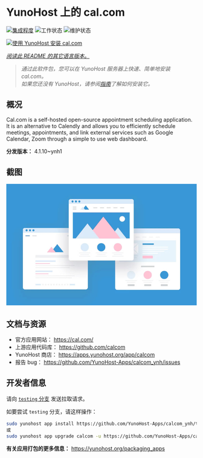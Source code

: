 <!--
注意：此 README 由 <https://github.com/YunoHost/apps/tree/master/tools/readme_generator> 自动生成
请勿手动编辑。
-->

# YunoHost 上的 cal.com

[![集成程度](https://dash.yunohost.org/integration/calcom.svg)](https://dash.yunohost.org/appci/app/calcom) ![工作状态](https://ci-apps.yunohost.org/ci/badges/calcom.status.svg) ![维护状态](https://ci-apps.yunohost.org/ci/badges/calcom.maintain.svg)

[![使用 YunoHost 安装 cal.com](https://install-app.yunohost.org/install-with-yunohost.svg)](https://install-app.yunohost.org/?app=calcom)

*[阅读此 README 的其它语言版本。](./ALL_README.md)*

> *通过此软件包，您可以在 YunoHost 服务器上快速、简单地安装 cal.com。*  
> *如果您还没有 YunoHost，请参阅[指南](https://yunohost.org/install)了解如何安装它。*

## 概况

Cal.com is a self-hosted open-source appointment scheduling application. It is an alternative to Calendly and allows you to efficiently schedule meetings, appointments, and link external services such as Google Calendar, Zoom through a simple to use web dashboard.

**分发版本：** 4.1.10~ynh1

## 截图

![cal.com 的截图](./doc/screenshots/example.jpg)

## 文档与资源

- 官方应用网站： <https://cal.com/>
- 上游应用代码库： <https://github.com/calcom>
- YunoHost 商店： <https://apps.yunohost.org/app/calcom>
- 报告 bug： <https://github.com/YunoHost-Apps/calcom_ynh/issues>

## 开发者信息

请向 [`testing` 分支](https://github.com/YunoHost-Apps/calcom_ynh/tree/testing) 发送拉取请求。

如要尝试 `testing` 分支，请这样操作：

```bash
sudo yunohost app install https://github.com/YunoHost-Apps/calcom_ynh/tree/testing --debug
或
sudo yunohost app upgrade calcom -u https://github.com/YunoHost-Apps/calcom_ynh/tree/testing --debug
```

**有关应用打包的更多信息：** <https://yunohost.org/packaging_apps>
